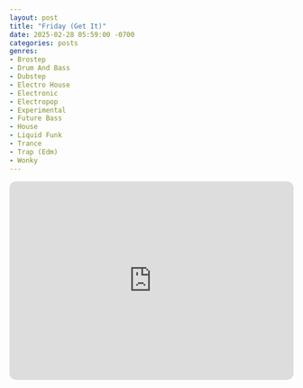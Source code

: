 ```yaml
---
layout: post
title: "Friday (Get It)"
date: 2025-02-28 05:59:00 -0700
categories: posts
genres:
- Brostep
- Drum And Bass
- Dubstep
- Electro House
- Electronic
- Electropop
- Experimental
- Future Bass
- House
- Liquid Funk
- Trance
- Trap (Edm)
- Wonky
---
```

<iframe style="border-radius:12px" src="https://open.spotify.com/embed/playlist/5alcpjxS9qHNlcMMO2yaAQ?utm_source=generator" width="100%" height="352" frameBorder="0" allowfullscreen="" allow="autoplay; clipboard-write; encrypted-media; fullscreen; picture-in-picture" loading="lazy"></iframe>